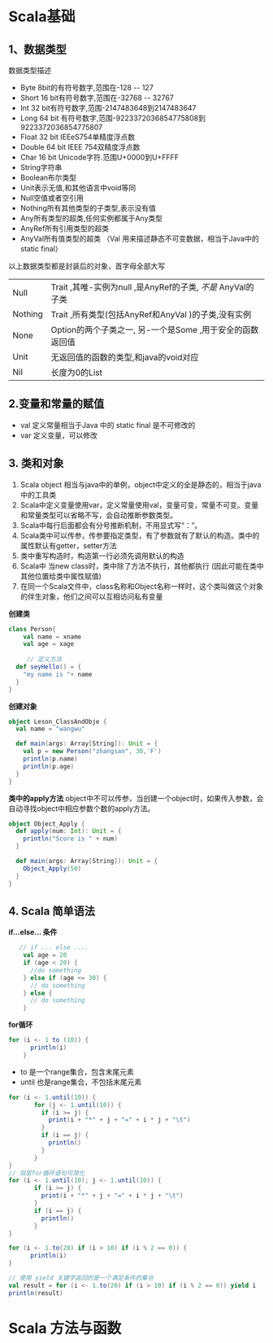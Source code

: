 # Scala基础
## 1、数据类型
数据类型描述
* Byte 8bit的有符号数字,范围在-128 -- 127
* Short 16 bit有符号数字,范围在-32768 -- 32767
* Int 32 bit有符号数字,范围-2147483648到2147483647
* Long 64 bit 有符号数字,范围-9223372036854775808到9223372036854775807
* Float 32 bit IEEeS754单精度浮点数
* Double 64 bit IEEE 754双精度浮点数
* Char 16 bit Unicode字符.范围U+0000到U+FFFF
* String字符串
* Boolean布尔类型
* Unit表示无值,和其他语言中void等同
* Null空值或者空引用
* Nothing所有其他类型的子类型,表示没有值
* Any所有类型的超类,任何实例都属于Any类型
* AnyRef所有引用类型的超类
* AnyVal所有值类型的超类  （Val 用来描述静态不可变数据，相当于Java中的static final）

以上数据类型都是封装后的对象，首字母全部大写

|||
|:-----  |:----- |
| Null| Trait ,其唯-实例为null ,是AnyRef的子类, *不是* AnyVal的子类|
|Nothing|Trait ,所有类型(包括AnyRef和AnyVal )的子类,没有实例|
|None|Option的两个子类之一, 另-一个是Some ,用于安全的函数返回值|
|Unit|无返回值的函数的类型,和java的void对应|
|Nil|长度为0的List|


## 2.变量和常量的赋值
* val  定义常量相当于Java 中的 static final 是不可修改的
* var 定义变量，可以修改

## 3. 类和对象
1. Scala object 相当与java中的单例，object中定义的全是静态的，相当于java中的工具类
2. Scala中定义变量使用var，定义常量使用val，变量可变，常量不可变。变量和常量类型可以省略不写，会自动推断参数类型。
3. Scala中每行后面都会有分号推断机制，不用显式写“：”。
4. Scala类中可以传参，传参要指定类型，有了参数就有了默认的构造。类中的属性默认有getter，setter方法 
5. 类中重写构造时，构造第一行必须先调用默认的构造
6. Scala中 当new class时，类中除了方法不执行，其他都执行 (因此可能在类中其他位置给类中属性赋值)
7. 在同一个Scala文件中，class名称和Object名称一样时，这个类叫做这个对象的伴生对象，他们之间可以互相访问私有变量


**创建类**
```scala
class Person{
	val name = xname
	val age = xage
	
	 // 定义方法
  def seyHello() = {
    "my name is "+ name
  }
}
```

**创建对象**
```scala
object Leson_ClassAndObje {
  val name = "wangwu"

  def main(args: Array[String]): Unit = {
    val p = new Person("zhangsan", 30,'F')
    println(p.name)
    println(p.age)
  }
}
```


**类中的apply方法**
object中不可以传参，当创建一个object时，如果传入参数，会自动寻找object中相应参数个数的apply方法。

```scala
object Object_Apply {
  def apply(num: Int): Unit = {
    println("Score is " + num)
  }

  def main(args: Array[String]): Unit = {
    Object_Apply(50)
  }
}
```

## 4. Scala 简单语法
**if...else... 条件**
```scala
   // if ... else ....
    val age = 20
    if (age < 20) {
      //do something
    } else if (age <= 30) {
      // do something
    } else {
      // do something
    }
```

**for循环**
```scala
for (i <- 1 to (10)) {
      println(i)
    }
```
* to 是一个range集合，包含末尾元素
* until 也是range集合，不包括末尾元素

```scala
for (i <- 1.until(10)) {
       for (j <- 1.until(10)) {
         if (i >= j) {
           print(i + "*" + j + "=" + i * j + "\t")
         }
         if (i == j) {
           println()
         }
       }
}
// 双层for循环语句可简化
for (i <- 1.until(10); j <- 1.until(10)) {
       if (i >= j) {
         print(i + "*" + j + "=" + i * j + "\t")
       }
       if (i == j) {
         println()
       }
}

for (i <- 1.to(20) if (i > 10) if (i % 2 == 0)) {
      println(i)
}

// 使用 yield 关键字返回的是一个满足条件的集合
val result = for (i <- 1.to(20) if (i > 10) if (i % 2 == 0)) yield i
println(result)

```

# Scala 方法与函数
